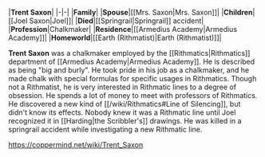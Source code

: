 |**Trent Saxon**|
|-|-|
|**Family**|
|**Spouse**|[[Mrs. Saxon\|Mrs. Saxon]]|
|**Children**|[[Joel Saxon\|Joel]]|
|**Died**|[[Springrail\|Springrail]] accident|
|**Profession**|Chalkmaker|
|**Residence**|[[Armedius Academy\|Armedius Academy]]|
|**Homeworld**|[[Earth (Rithmatist)\|Earth (Rithmatist)]]|

**Trent Saxon** was a chalkmaker employed by the [[Rithmatics\|Rithmatics]] department of [[Armedius Academy\|Armedius Academy]].
He is described as being "big and burly".
He took pride in his job as a chalkmaker, and he made chalk with special formulas for specific usages in Rithmatics.
Though not a Rithmatist, he is very interested in Rithmatic lines to a degree of obsession. He spends a lot of money to meet with professors of Rithmatics. He discovered a new kind of [[/wiki/Rithmatics#Line of Silencing]], but didn't know its effects. Nobody knew it was a Rithmatic line until Joel recognized it in [[Harding\|the Scribbler's]] drawings.
He was killed in a springrail accident while investigating a new Rithmatic line.



https://coppermind.net/wiki/Trent_Saxon